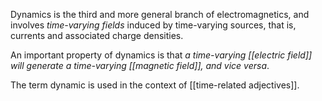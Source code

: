 Dynamics is the third and more general branch of electromagnetics, and involves *time-varying fields* induced by time-varying sources, that is, currents and associated charge densities.

An important property of dynamics is that *a time-varying [[electric field]] will generate a time-varying [[magnetic field]], and vice versa*.

The term dynamic is used in the context of [[time-related adjectives]].
